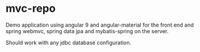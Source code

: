 # mvc-repo

Demo application using angular 9 and angular-material for the front end and spring webmvc, spring data jpa and mybatis-spring on the server.  

Should work with any jdbc database configuration.
